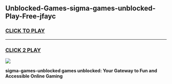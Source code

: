 
## Unblocked-Games-sigma-games-unblocked-Play-Free-jfayc
<h3>
<a href="https://premium76.site?title=sigma-games-unblocked&ref=22A">CLICK TO PLAY</a></h3>
<hr>

<h3>
<a href="https://premium76.site?title=sigma-games-unblocked&ref=22A">CLICK 2 PLAY</a>
  
</h3>

<a href="https://premium76.site?title=sigma-games-unblocked&ref=22A"><img src="https://clearcache.store/games.png"></a>


**sigma-games-unblocked games unblocked: Your Gateway to Fun and Accessible Online Gaming**
